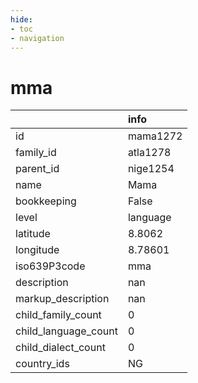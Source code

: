```yaml
---
hide:
- toc
- navigation
---
```

# mma
|                      | info     |
|:---------------------|:---------|
| id                   | mama1272 |
| family_id            | atla1278 |
| parent_id            | nige1254 |
| name                 | Mama     |
| bookkeeping          | False    |
| level                | language |
| latitude             | 8.8062   |
| longitude            | 8.78601  |
| iso639P3code         | mma      |
| description          | nan      |
| markup_description   | nan      |
| child_family_count   | 0        |
| child_language_count | 0        |
| child_dialect_count  | 0        |
| country_ids          | NG       |